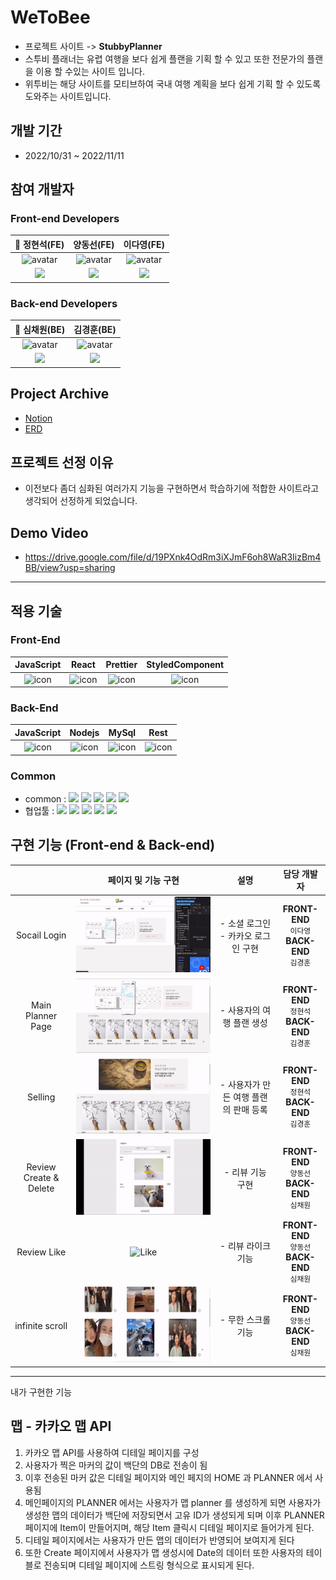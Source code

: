 # WeToBee

- 프로젝트 사이트 -> **StubbyPlanner**
- 스투비 플래너는 유렵 여행을 보다 쉽게 플랜을 기획 할 수 있고 또한 전문가의 플랜을 이용 할 수있는 사이트 입니다.
- 위투비는 해당 사이트를 모티브하여 국내 여행 계획을 보다 쉽게 기획 할 수 있도록 도와주는 사이트입니다.

## 개발 기간

- 2022/10/31 ~ 2022/11/11

## 참여 개발자

### Front-end Developers

|                                                            👑 정현석(FE)                                                             |                                                               양동선(FE)                                                                |                                                               이다영(FE)                                                                |
| :----------------------------------------------------------------------------------------------------------------------------------: | :-------------------------------------------------------------------------------------------------------------------------------------: | :-------------------------------------------------------------------------------------------------------------------------------------: |
|             <img width="95px" height="95px" src="https://avatars.githubusercontent.com/u/107871028?v=4" alt="avatar" />              |               <img width="95px" height="95px" src="https://avatars.githubusercontent.com/u/109202638?v=4" alt="avatar" />               |               <img width="95px" height="95px" src="https://avatars.githubusercontent.com/u/110576332?v=4" alt="avatar" />               |
| [<img src="https://img.shields.io/badge/GitHub-181717?style=for-the-badge&logo=GitHub&logoColor=white"/>](https://github.com/Sn-bow) | [<img src="https://img.shields.io/badge/GitHub-181717?style=for-the-badge&logo=GitHub&logoColor=white"/>](https://github.com/yangseon3) | [<img src="https://img.shields.io/badge/GitHub-181717?style=for-the-badge&logo=GitHub&logoColor=white"/>](https://github.com/daylee619) |

### Back-end Developers

|                                                               👑 심채원(BE)                                                                |                                                               김경훈(BE)                                                               |
| :----------------------------------------------------------------------------------------------------------------------------------------: | :------------------------------------------------------------------------------------------------------------------------------------: |
|                <img width="95px" height="95px" src="https://avatars.githubusercontent.com/u/114975208?v=4" alt="avatar" />                 |               <img width="95px" height="95px" src="https://avatars.githubusercontent.com/u/50650892?v=4" alt="avatar" />               |
| [<img src="https://img.shields.io/badge/GitHub-181717?style=for-the-badge&logo=GitHub&logoColor=white"/>](https://github.com/tlacodnjs667) | [<img src="https://img.shields.io/badge/GitHub-181717?style=for-the-badge&logo=GitHub&logoColor=white"/>](https://github.com/kh881122) |

## Project Archive

- [Notion](https://coordinated-roquefort-606.notion.site/38-5-JustWeDoIt-02fa09e5f9454d9e9f5e784187570a99)
- [ERD](https://dbdiagram.io/d/63521f6c4709410195ad4757)

## 프로젝트 선정 이유

- 이전보다 좀더 심화된 여러가지 기능을 구현하면서 학습하기에 적합한 사이트라고 생각되어 선정하게 되었습니다.

## Demo Video

- https://drive.google.com/file/d/19PXnk4OdRm3iXJmF6oh8WaR3IizBm4BB/view?usp=sharing

---

## 적용 기술

### Front-End

|                                             JavaScript                                             |                                                 React                                                 |                                                 Prettier                                                 |                                                                                                                StyledComponent                                                                                                                |
| :------------------------------------------------------------------------------------------------: | :---------------------------------------------------------------------------------------------------: | :------------------------------------------------------------------------------------------------------: | :-------------------------------------------------------------------------------------------------------------------------------------------------------------------------------------------------------------------------------------------: |
| <img src="https://techstack-generator.vercel.app/js-icon.svg" alt="icon" width="65" height="65" /> | <img src="https://techstack-generator.vercel.app/react-icon.svg" alt="icon" width="65" height="65" /> | <img src="https://techstack-generator.vercel.app/prettier-icon.svg" alt="icon" width="65" height="65" /> | <img src="https://res.cloudinary.com/practicaldev/image/fetch/s--ZAft79Hg--/c_imagga_scale,f_auto,fl_progressive,h_420,q_auto,w_1000/https://dev-to-uploads.s3.amazonaws.com/i/n2ur77wxawmw5bj6ojrf.png" alt="icon" width="65" height="65" /> |

### Back-End

|                                             JavaScript                                             |                                                Nodejs                                                 |                                                 MySql                                                 |                                                  Rest                                                   |
| :------------------------------------------------------------------------------------------------: | :---------------------------------------------------------------------------------------------------: | :---------------------------------------------------------------------------------------------------: | :-----------------------------------------------------------------------------------------------------: |
| <img src="https://techstack-generator.vercel.app/js-icon.svg" alt="icon" width="65" height="65" /> | <img src="https://techstack-generator.vercel.app/nginx-icon.svg" alt="icon" width="65" height="65" /> | <img src="https://techstack-generator.vercel.app/mysql-icon.svg" alt="icon" width="65" height="65" /> | <img src="https://techstack-generator.vercel.app/restapi-icon.svg" alt="icon" width="65" height="65" /> |

### Common

- common : <img src="https://img.shields.io/badge/Git-F05032?style=flat&logo=Git&logoColor=white"/> <img src="https://img.shields.io/badge/GitHub-181717?style=flat&logo=GitHub&logoColor=white"/> <img src="https://img.shields.io/badge/AWS-232F3E?style=flat&logo=AmazonAWS&logoColor=white"/> <img src="https://img.shields.io/badge/ESLint-4B32C3?style=flat&logo=AmazonAWS&logoColor=white"/> <img src="https://img.shields.io/badge/Prettier-F7B93E?style=flat&logo=prettier&logoColor=white"/>
- 협업툴 : <img src="https://img.shields.io/badge/Notion-000000?style=flat&logo=Notion&logoColor=white"/> <img src="https://img.shields.io/badge/Slack-4A154B?style=flat&logo=Slack&logoColor=white"/> <img src="https://img.shields.io/badge/Trello-0052CC?style=flat&logo=Trello&logoColor=white"/> <img src="https://img.shields.io/badge/Figma-F24E1E?style=flat&logo=Figma&logoColor=white"/> <img src="https://img.shields.io/badge/PostMan-FF6C37?style=flat&logo=PostMan&logoColor=white"/>

## 구현 기능 (Front-end & Back-end)

|                        |                  페이지 및 기능 구현                  |                   설명                   |                          담당 개발자                           |
| :--------------------: | :---------------------------------------------------: | :--------------------------------------: | :------------------------------------------------------------: |
|      Socail Login      |  ![SocialSignIn](/public/images/%08SocailLogin.gif)   | - 소셜 로그인 </br> - 카카오 로그인 구현 | **FRONT-END** </br> `이다영` </br> **BACK-END** </br> `김경훈` |
|   Main Planner Page    |    ![Create Planner](/public/images/MapCreate.gif)    |        - 사용자의 여행 플랜 생성         | **FRONT-END** </br> `정현석` </br> **BACK-END** </br> `김경훈` |
|        Selling         |      ![Sell Planner](/public/images/Selling.gif)      |  - 사용자가 만든 여행 플랜의 판매 등록   | **FRONT-END** </br> `정현석` </br> **BACK-END** </br> `김경훈` |
| Review Create & Delete |  ![Review](/public/images/ReviewCreateAndDelete.gif)  |             - 리뷰 기능 구현             |    **FRONT-END** </br> `양동선` </br> **BACK-END** </br> `심채원`     |
|      Review Like       |           ![Like](/public/images/Like.gif)            |            - 리뷰 라이크 기능            | **FRONT-END** </br> `양동선` </br> **BACK-END** </br> `심채원` |
|    infinite scroll     | ![infinite scroll](/public/images/infinitescroll.gif) |            - 무한 스크롤 기능            | **FRONT-END** </br>`양동선` </br> **BACK-END** </br> `심채원`  |

---
내가 구현한 기능
## 맵 - 카카오 맵 API
1. 카카오 맵 API를 사용하여 디테일 페이지를 구성
2. 사용자가 찍은 마커의 값이 백단의 DB로 전송이 됨
3. 이후 전송된 마커 값은 디테일 페이지와 메인 페지의 HOME 과 PLANNER 에서 사용됨
4. 메인페이지의 PLANNER 에서는 사용자가 맵 planner 를 생성하게 되면 사용자가 생성한 맵의 데이터가 백단에 저장되면서 고유 ID가 생성되게 되며
    이후 PLANNER 페이지에 Item이 만들어지며, 해당 Item 클릭시 디테일 페이지로 들어가게 된다.
5. 디테일 페이지에서는 사용자가 만든 맵의 데이터가 반영되어 보여지게 된다
6. 또한 Create 페이지에서 사용자가 맵 생성시에 Date의 데이터 또한 사용자의 테이블로 전송되며 디테일 페이지에 스트링 형식으로 표시되게 된다.

